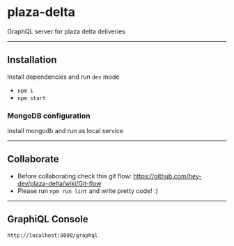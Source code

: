 # plaza-delta

GraphQL server for plaza delta deliveries

-----------

## Installation

Install dependencies and run `dev` mode

- `npm i `
- `npm start`

### MongoDB configuration
install mongodb and run as local service

-----------

## Collaborate 

- Before collaborating check this git flow: https://github.com/hey-dev/plaza-delta/wiki/Git-flow
- Please run `npm run lint` and write pretty code! :)

-----------

## GraphiQL Console

`http://localhost:8000/graphql`